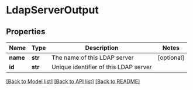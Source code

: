 # LdapServerOutput

## Properties
Name | Type | Description | Notes
------------ | ------------- | ------------- | -------------
**name** | **str** | The name of this LDAP server | [optional] 
**id** | **str** | Unique identifier of this LDAP server | 

[[Back to Model list]](../README.md#documentation-for-models) [[Back to API list]](../README.md#documentation-for-api-endpoints) [[Back to README]](../README.md)


